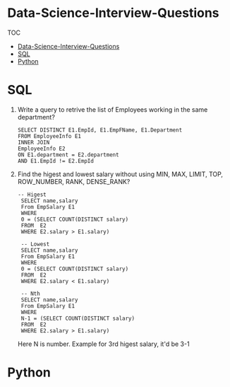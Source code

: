 # Data-Science-Interview-Questions
TOC
- [Data-Science-Interview-Questions](#data-science-interview-questions)
- [SQL](#sql)
- [Python](#python)

# SQL
1. Write a query to retrive the list of Employees working in the same department?
    ```
    SELECT DISTINCT E1.EmpId, E1.EmpFName, E1.Department 
    FROM EmployeeInfo E1
    INNER JOIN
    EmployeeInfo E2
    ON E1.department = E2.department
    AND E1.EmpId != E2.EmpId
    ```
2. Find the higest and lowest salary without using MIN, MAX, LIMIT, TOP, ROW_NUMBER, RANK, DENSE_RANK?
   ```
   -- Higest
    SELECT name,salary 
    From EmpSalary E1 
    WHERE 
    0 = (SELECT COUNT(DISTINCT salary)
    FROM  E2 
    WHERE E2.salary > E1.salary)

    -- Lowest
    SELECT name,salary 
    From EmpSalary E1 
    WHERE 
    0 = (SELECT COUNT(DISTINCT salary)
    FROM  E2 
    WHERE E2.salary < E1.salary)

    -- Nth
    SELECT name,salary 
    From EmpSalary E1 
    WHERE 
    N-1 = (SELECT COUNT(DISTINCT salary)
    FROM  E2 
    WHERE E2.salary > E1.salary)
   ```
    Here N is number. Example for 3rd higest salary, it'd be 3-1

# Python